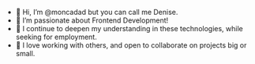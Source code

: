 - 👋 Hi, I’m @moncadad but you can call me Denise. 
- 👀 I’m passionate about Frontend Development! 
- 🌱 I continue to deepen my understanding in these technologies, while seeking for employment. 
- 💞️ I love working with others, and open to collaborate on projects big or small.

<!---
moncadad/moncadad is a ✨ special ✨ repository because its `README.md` (this file) appears on your GitHub profile.
You can click the Preview link to take a look at your changes.
--->
